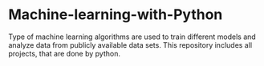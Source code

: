 # Machine-learning-with-Python
Type of machine learning algorithms  are used to train different models and analyze data from publicly available data sets. This repository includes all projects, that are done by python. 
